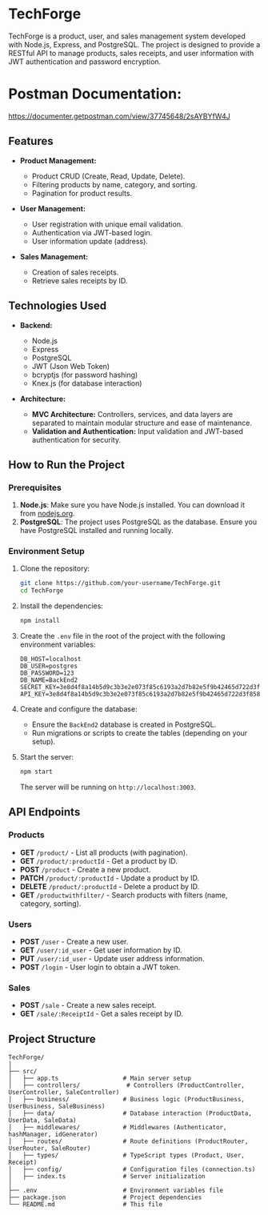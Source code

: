 # TechForge

TechForge is a product, user, and sales management system developed with Node.js, Express, and PostgreSQL. The project is designed to provide a RESTful API to manage products, sales receipts, and user information with JWT authentication and password encryption.

# Postman Documentation: 
https://documenter.getpostman.com/view/37745648/2sAYBYfW4J

## Features

- **Product Management:**
  - Product CRUD (Create, Read, Update, Delete).
  - Filtering products by name, category, and sorting.
  - Pagination for product results.

- **User Management:**
  - User registration with unique email validation.
  - Authentication via JWT-based login.
  - User information update (address).

- **Sales Management:**
  - Creation of sales receipts.
  - Retrieve sales receipts by ID.

## Technologies Used

- **Backend:** 
  - Node.js
  - Express
  - PostgreSQL
  - JWT (Json Web Token)
  - bcryptjs (for password hashing)
  - Knex.js (for database interaction)

- **Architecture:**
  - **MVC Architecture:** Controllers, services, and data layers are separated to maintain modular structure and ease of maintenance.
  - **Validation and Authentication:** Input validation and JWT-based authentication for security.

## How to Run the Project

### Prerequisites

1. **Node.js**: Make sure you have Node.js installed. You can download it from [nodejs.org](https://nodejs.org/).
2. **PostgreSQL**: The project uses PostgreSQL as the database. Ensure you have PostgreSQL installed and running locally.

### Environment Setup

1. Clone the repository:

    ```bash
    git clone https://github.com/your-username/TechForge.git
    cd TechForge
    ```

2. Install the dependencies:

    ```bash
    npm install
    ```

3. Create the `.env` file in the root of the project with the following environment variables:

    ```env
    DB_HOST=localhost
    DB_USER=postgres
    DB_PASSWORD=123
    DB_NAME=BackEnd2
    SECRET_KEY=3e8d4f8a14b5d9c3b3e2e073f85c6193a2d7b82e5f9b42465d722d3f858b9a7c
    API_KEY=3e8d4f8a14b5d9c3b3e2e073f85c6193a2d7b82e5f9b42465d722d3f858b9a7c
    ```

4. Create and configure the database:

    - Ensure the `BackEnd2` database is created in PostgreSQL.
    - Run migrations or scripts to create the tables (depending on your setup).

5. Start the server:

    ```bash
    npm start
    ```

    The server will be running on `http://localhost:3003`.

## API Endpoints

### Products

- **GET** `/product/` - List all products (with pagination).
- **GET** `/product/:productId` - Get a product by ID.
- **POST** `/product` - Create a new product.
- **PATCH** `/product/:productId` - Update a product by ID.
- **DELETE** `/product/:productId` - Delete a product by ID.
- **GET** `/productwithfilter/` - Search products with filters (name, category, sorting).

### Users

- **POST** `/user` - Create a new user.
- **GET** `/user/:id_user` - Get user information by ID.
- **PUT** `/user/:id_user` - Update user address information.
- **POST** `/login` - User login to obtain a JWT token.

### Sales

- **POST** `/sale` - Create a new sales receipt.
- **GET** `/sale/:ReceiptId` - Get a sales receipt by ID.

## Project Structure

```plaintext
TechForge/
│
├── src/
│   ├── app.ts                  # Main server setup
│   ├── controllers/             # Controllers (ProductController, UserController, SaleController)
│   ├── business/               # Business logic (ProductBusiness, UserBusiness, SaleBusiness)
│   ├── data/                   # Database interaction (ProductData, UserData, SaleData)
│   ├── middlewares/            # Middlewares (Authenticator, hashManager, idGenerator)
│   ├── routes/                 # Route definitions (ProductRouter, UserRouter, SaleRouter)
│   ├── types/                  # TypeScript types (Product, User, Receipt)
│   ├── config/                 # Configuration files (connection.ts)
│   ├── index.ts                # Server initialization
│
├── .env                        # Environment variables file
├── package.json                # Project dependencies
└── README.md                   # This file



